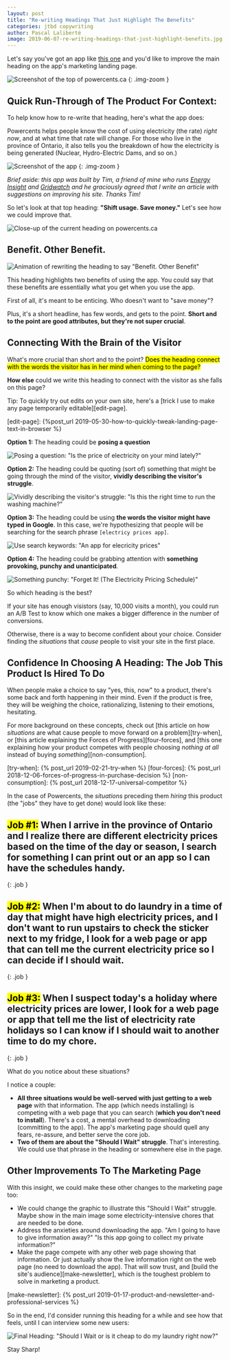 ```yaml
---
layout: post
title: "Re-writing Headings That Just Highlight The Benefits"
categories: jtbd copywriting
author: Pascal Laliberté
image: 2019-06-07-re-writing-headings-that-just-highlight-benefits.jpg
---
```


Let's say you've got an app like [this one][site] and you'd like to improve the main heading on the app's marketing landing page.

[site]: https://powercents.ca/

![Screenshot of the top of powercents.ca](/assets/images/posts/2019-06-07-re-writing-headings-that-just-highlight-benefits-01.jpg)
{: .img-zoom }

## Quick Run-Through of The Product For Context:

To help know how to re-write that heading, here's what the app does:

Powercents helps people know the cost of using electricity (the rate) _right now_, and at what time that rate will change. For those who live in the province of Ontario, it also tells you the breakdown of how the electricity is being generated (Nuclear, Hydro-Electric Dams, and so on.)

![Screenshot of the app](/assets/images/posts/2019-06-07-re-writing-headings-that-just-highlight-benefits-02.jpg)
{: .img-zoom }

_Brief aside: this app was built by Tim, a friend of mine who runs [Energy Insight](https://energyinsight.ca) and [Gridwatch](https://gridwatch.ca) and he graciously agreed that I write an article with suggestions on improving his site. Thanks Tim!_

So let's look at that top heading: **"Shift usage. Save money."** Let's see how we could improve that.

![Close-up of the current heading on powercents.ca](/assets/images/posts/2019-06-07-re-writing-headings-that-just-highlight-benefits-08.jpg)

## Benefit. Other Benefit.

![Animation of rewriting the heading to say "Benefit. Other Benefit"](/assets/images/posts/2019-06-07-re-writing-headings-that-just-highlight-benefits-03.gif)

This heading highlights two benefits of using the app. You could say that these benefits are essentially what you get when you use the app.

First of all, it's meant to be enticing. Who doesn't want to "save money"?

Plus, it's a short headline, has few words, and gets to the point. **Short and to the point are good attributes, but they're not super crucial**.

## Connecting With the Brain of the Visitor

What's more crucial than short and to the point? <mark>Does the heading connect with the words the visitor has in her mind when coming to the page?</mark>

**How else** could we write this heading to connect with the visitor as she falls on this page?

Tip: To quickly try out edits on your own site, here's a [trick I use to make any page temporarily editable][edit-page].

[edit-page]: {%post_url 2019-05-30-how-to-quickly-tweak-landing-page-text-in-browser %}

**Option 1:** The heading could be **posing a question**

![Posing a question: "Is the price of electricity on your mind lately?"](/assets/images/posts/2019-06-07-re-writing-headings-that-just-highlight-benefits-04.jpg)

**Option 2:** The heading could be quoting (sort of) something that might be going through the mind of the visitor, **vividly describing the visitor's struggle**.

![Vividly describing the visitor's struggle: "Is this the right time to run the washing machine?"](/assets/images/posts/2019-06-07-re-writing-headings-that-just-highlight-benefits-05.jpg)

**Option 3:** The heading could be using **the words the visitor might have typed in Google**. In this case, we're hypothesizing that people will be searching for the search phrase `[electricy prices app]`.

![Use search keywords: "An app for elecricity prices"](/assets/images/posts/2019-06-07-re-writing-headings-that-just-highlight-benefits-06.jpg)

**Option 4:** The heading could be grabbing attention with **something provoking, punchy and unanticipated**.

![Something punchy: "Forget It! (The Electricity Pricing Schedule)"](/assets/images/posts/2019-06-07-re-writing-headings-that-just-highlight-benefits-07.jpg)

So which heading is the best?

If your site has enough visistors (say, 10,000 visits a month), you could run an A/B Test to know which one makes a bigger difference in the number of conversions.

Otherwise, there is a way to become confident about your choice. Consider finding the _situations_ that _cause_ people to visit your site in the first place.

## Confidence In Choosing A Heading: The Job This Product Is Hired To Do

When people make a choice to say "yes, this, now" to a product, there's some back and forth happening in their mind. Even if the product is free, they will be weighing the choice, rationalizing, listening to their emotions, hesitating.

For more background on these concepts, check out [this article on how _situations_ are what cause people to move forward on a problem][try-when], or [this article explaining the Forces of Progress][four-forces], and [this one explaining how your product competes with people choosing _nothing at all_ instead of buying _something_][non-consumption].

[try-when]: {% post_url 2019-02-21-try-when %}
[four-forces]: {% post_url 2018-12-06-forces-of-progress-in-purchase-decision %}
[non-consumption]: {% post_url 2018-12-17-universal-competitor %}

In the case of Powercents, the _situations_ preceding them _hiring_ this product (the "jobs" they have to get done) would look like these:

## <mark>Job #1:</mark> When I arrive in the province of Ontario and **I realize there are different electricity prices based on the time of the day or season**, I search for something I can print out or an app so I can have the schedules handy.
{: .job }

## <mark>Job #2:</mark> When **I'm about to do laundry** in a time of day that might have high electricity prices, and I don't want to run upstairs to check the sticker next to my fridge, I look for a web page or app that can tell me the current electricity price so I can decide if I should wait.
{: .job }

## <mark>Job #3:</mark> When **I suspect today's a holiday** where electricity prices are lower, I look for a web page or app that tell me the list of electricity rate holidays so I can know if I should wait to another time to do my chore.
{: .job }

What do you notice about these situations?

I notice a couple:

* **All three situations would be well-served with just getting to a web page** with that information. The app (which needs installing) is competing with a web page that you can search (**which you don't need to install**). There's a cost, a mental overhead to downloading (committing to the app). The app's marketing page should quell any fears, re-assure, and better serve the core job.
* **Two of them are about the "Should I Wait" struggle**. That's interesting. We could use that phrase in the heading or somewhere else in the page.

## Other Improvements To The Marketing Page

With this insight, we could make these other changes to the marketing page too:

* We could change the graphic to illustrate this "Should I Wait" struggle. Maybe show in the main image some electricity-intensive chores that are needed to be done.
* Address the anxieties around downloading the app. "Am I going to have to give information away?" "Is this app going to collect my private information?"
* Make the page compete with any other web page showing that information. Or just actually show the live information right on the web page (no need to download the app). That will sow trust, and [build the site's audience][make-newsletter], which is the toughest problem to solve in marketing a product.

[make-newsletter]: {% post_url 2019-01-17-product-and-newsletter-and-professional-services %}

So in the end, I'd consider running this heading for a while and see how that feels, until I can interview some new users:

![Final Heading: "Should I Wait or is it cheap to do my laundry right now?"](/assets/images/posts/2019-06-07-re-writing-headings-that-just-highlight-benefits-09.jpg)

Stay Sharp!
